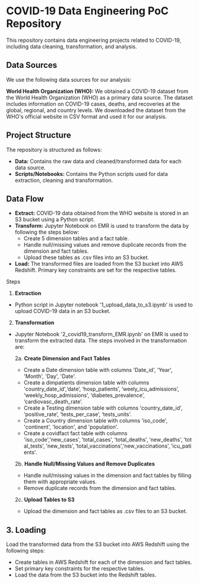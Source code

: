 # COVID-19 Data Engineering PoC Repository

This repository contains data engineering projects related to COVID-19, including data cleaning, transformation, and analysis.

## Data Sources

We use the following data sources for our analysis:

 **World Health Organization (WHO):** We obtained a COVID-19 dataset from the World Health Organization (WHO) as a primary data source. The dataset includes information on COVID-19 cases, deaths, and recoveries at the global, regional, and country levels. We downloaded the dataset from the WHO's official website in CSV format and used it for our analysis.
 
## Project Structure
The repository is structured as follows:

- **Data:** Contains the raw data and cleaned/transformed data for each data source.
- **Scripts/Notebooks:** Contains the Python scripts used for data extraction, cleaning and transformation.

## Data Flow
- **Extract:** COVID-19 data obtained from the WHO website is stored in an S3 bucket using a Python script.
- **Transform:** Jupyter Notebook on EMR is used to transform the data by following the steps below:
  - Create 5 dimension tables and a fact table.
  - Handle null/missing values and remove duplicate records from the dimension and fact tables.
  - Upload these tables as .csv files into an S3 bucket.
- **Load:** The transformed files are loaded from the S3 bucket into AWS Redshift. Primary key constraints are set for the respective tables.

Steps
1. **Extraction**
- Python script in Jupyter notebook '1_upload_data_to_s3.ipynb' is used to upload COVID-19 data in an S3 bucket.

2. **Transformation**
- Jupyter Notebook '2_covid19_transform_EMR.ipynb' on EMR is used to transform the extracted data. The steps involved in the transformation are:

  2a. **Create Dimension and Fact Tables**
    - Create a Date dimension table with columns 'Date_id', 'Year', 'Month', 'Day', 'Date'.
    - Create a dimpatients dimension table with columns 'country_date_id',‘date’, ‘hosp_patients’, ‘weely_icu_admissions’, ‘weekly_hosp_admissions’, ‘diabetes_prevalence’, ‘cardiovasc_death_rate’.
    - Create a Testing dimension table with columns 'country_date_id', ‘positive_rate’, ‘tests_per_case’, ‘tests_units’.
    - Create a Country dimension table with columns 'iso_code', 'continent', 'location', and 'population'.
    - Create a covidfact fact table with columns 'iso_code','new_cases', 'total_cases', 'total_deaths', 'new_deaths', 'total_tests', 'new_tests', 'total_vaccinations','new_vaccinations', 'icu_patients'.
    
  2b. **Handle Null/Missing Values and Remove Duplicates**
    - Handle null/missing values in the dimension and fact tables by filling them with appropriate values.
    - Remove duplicate records from the dimension and fact tables.
    
  2c. **Upload Tables to S3**
    - Upload the dimension and fact tables as .csv files to an S3 bucket.

## 3. Loading
Load the transformed data from the S3 bucket into AWS Redshift using the following steps:

- Create tables in AWS Redshift for each of the dimension and fact tables.
- Set primary key constraints for the respective tables.
- Load the data from the S3 bucket into the Redshift tables.
